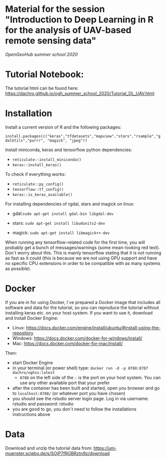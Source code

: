 # Material for the session "Introduction to Deep Learning in R for the analysis of UAV-based remote sensing data"

*OpenGeoHub summer school 2020*

# Tutorial Notebook:

The tutorial html can be found here:
https://dachro.github.io/ogh_summer_school_2020/Tutorial_DL_UAV.html

# Installation

Install a current version of R and the following packages:

`install.packages(c("keras","tfdatasets","mapview","stars","rsample","gdalUtils","purrr", "magick", "jpeg"))`

Install miniconda, keras and tensorflow python dependencies:

- `reticulate::install_miniconda()`
- `keras::install_keras()`

To check if everything works:

- `reticulate::py_config()`
- `tensorflow::tf_config()`
- `keras::is_keras_available()`


For installing dependencies of rgdal, stars and magick on linux:

- gdal:`sudo apt-get install gdal-bin libgdal-dev`

- stars: `sudo apt-get install libudunits2-dev`

- magick: `sudo apt-get install libmagick++-dev`


When running any tensorflow-related code for the first time, you will probably get a bunch of messages/warnings (some mean-looking red text). Don´t worry about this. This is mainly tensorflow stating that it is not running as fast as it could (this is because we are not using GPU support and have no specific CPU extensions in order to be compatible with as many systems as possible).


# Docker

If you are in for using Docker, I´ve prepared a Docker image that includes all software and data for the tutorial, so you can reproduce the tutorial without installing keras etc. on your host system. If you want to use it, download and install Docker Engine:

- Linux: https://docs.docker.com/engine/install/ubuntu/#install-using-the-repository
- Windows: https://docs.docker.com/docker-for-windows/install/
- Mac: https://docs.docker.com/docker-for-mac/install/

Then:

- start Docker Engine
- in your terminal (or power shell) type: `docker run -d -p 8788:8787 dachro/oghss:latest`
    - `8788` on the left side of the `:` is the port on your host system. You can use any other available port that your prefer
- after the container has been built and started, open you browser and go to `localhost:8788/` (or whatever port you have chosen)
- you should see the rstudio server login page. Log in via username: rstudio and password: rstudio
- you are good to go, you don´t need to follow the installations instructions above

# Data

Download and unzip the tutorial data from:
https://uni-muenster.sciebo.de/s/SOjP7fRGBRztn9z/download


